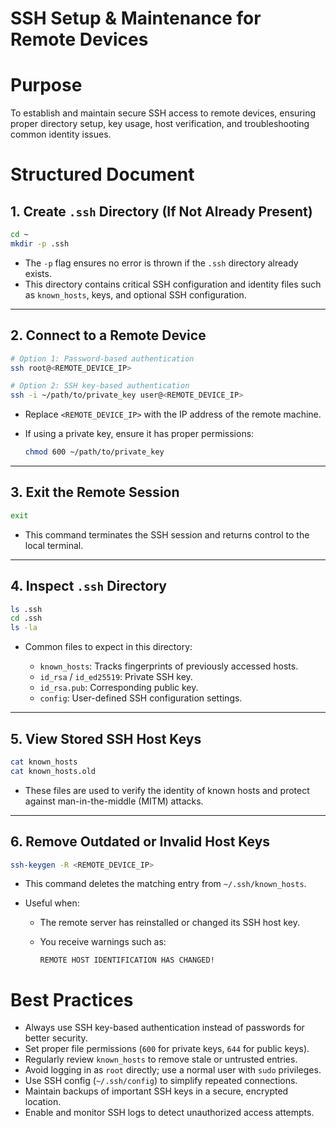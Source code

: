# SSH Setup & Maintenance for Remote Devices

# Purpose

To establish and maintain secure SSH access to remote devices, ensuring proper directory setup, key usage, host verification, and troubleshooting common identity issues.

# Structured Document

## 1. Create `.ssh` Directory (If Not Already Present)

```bash
cd ~
mkdir -p .ssh
```

* The `-p` flag ensures no error is thrown if the `.ssh` directory already exists.
* This directory contains critical SSH configuration and identity files such as `known_hosts`, keys, and optional SSH configuration.

---

## 2. Connect to a Remote Device

```bash
# Option 1: Password-based authentication
ssh root@<REMOTE_DEVICE_IP>

# Option 2: SSH key-based authentication
ssh -i ~/path/to/private_key user@<REMOTE_DEVICE_IP>
```

* Replace `<REMOTE_DEVICE_IP>` with the IP address of the remote machine.
* If using a private key, ensure it has proper permissions:

  ```bash
  chmod 600 ~/path/to/private_key
  ```

---

## 3. Exit the Remote Session

```bash
exit
```

* This command terminates the SSH session and returns control to the local terminal.

---

## 4. Inspect `.ssh` Directory

```bash
ls .ssh
cd .ssh
ls -la
```

* Common files to expect in this directory:

  * `known_hosts`: Tracks fingerprints of previously accessed hosts.
  * `id_rsa` / `id_ed25519`: Private SSH key.
  * `id_rsa.pub`: Corresponding public key.
  * `config`: User-defined SSH configuration settings.

---

## 5. View Stored SSH Host Keys

```bash
cat known_hosts
cat known_hosts.old
```

* These files are used to verify the identity of known hosts and protect against man-in-the-middle (MITM) attacks.

---

## 6. Remove Outdated or Invalid Host Keys

```bash
ssh-keygen -R <REMOTE_DEVICE_IP>
```

* This command deletes the matching entry from `~/.ssh/known_hosts`.
* Useful when:

  * The remote server has reinstalled or changed its SSH host key.
  * You receive warnings such as:

    ```
    REMOTE HOST IDENTIFICATION HAS CHANGED!
    ```

# Best Practices

* Always use SSH key-based authentication instead of passwords for better security.
* Set proper file permissions (`600` for private keys, `644` for public keys).
* Regularly review `known_hosts` to remove stale or untrusted entries.
* Avoid logging in as `root` directly; use a normal user with `sudo` privileges.
* Use SSH config (`~/.ssh/config`) to simplify repeated connections.
* Maintain backups of important SSH keys in a secure, encrypted location.
* Enable and monitor SSH logs to detect unauthorized access attempts.
